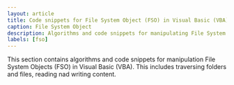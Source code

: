```yaml
---
layout: article
title: Code snippets for File System Object (FSO) in Visual Basic (VBA)
caption: File System Object
description: Algorithms and code snippets for manipulating File System Object using Visual Basic (VBA)
labels: [fso]
---
```

This section contains algorithms and code snippets for manipulation File System Objects (FSO) in Visual Basic (VBA). This includes traversing folders and files, reading nad writing content.
